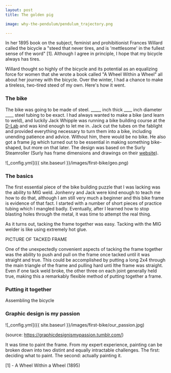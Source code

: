 ```yaml
---
layout: post
title: The golden pig

image: why-the-pendulum/pendulum_trajectory.png

---
```


In her 1895 book on the subject, feminist and prohibitionist Frances Willard called the bicycle a "steed that never tires, and is 'mettlesome' in the fullest sense of the word" [1]. Although I agree in principle, I hope that my bicycle always has tires. 

Willard thought so highly of the bicycle and its potential as an equalizing force for women that she wrote a book called "A Wheel Within a Wheel" all about her journey with the bicycle. Over the winter, I had a chance to make a tireless, two-tired steed of my own. Here's how it went.

### The bike

The bike was going to be made of steel. _____ inch thick ____ inch diameter ____ steel tubing to be exact. I had always wanted to make a bike (and learn to weld), and luckily Jack Whipple was running a bike building course at the [D-Lab](https://d-lab.mit.edu/) and was kind enough to let me in. Jack cut the tubes on the fablight and provided everything necessary to turn them into a bike, including unending patience and advice. Without him, there would be no bike. He also got a frame jig which turned out to be essential in making something bike-shaped, but more on that later. The design was based on the Surly Steamroller (Surly has frame dimensions and drawings on their [website](https://surlybikes.com/bikes/steamroller)). 

![_config.yml]({{ site.baseurl }}/images/first-bike/geo.png)

### The basics

The first essential piece of the bike building puzzle that I was lacking was the ability to MIG weld. Jonhenry and Jack were kind enough to teach me how to do that, although I am still very much a beginner and this bike frame is evidence of that fact. I started with a number of short pieces of practice tubing which I mangled badly. Eventually, after I learned how to stop blasting holes through the metal, it was time to attempt the real thing.

As it turns out, tacking the frame together was easy. Tacking with the MIG welder is like using extremely hot glue. 

PICTURE OF TACKED FRAME

One of the unexpectedly convenient aspects of tacking the frame together was the ability to push and pull on the frame once tacked until it was straight and true. This could be accomplished by putting a long 2x4 through the main triangle of the frame and pulling hard unti lthe frame was straight. Even if one tack weld broke, the other three on each joint generally held true, making this a remarkably flexible method of putting together a frame. 

### Putting it together
Assembling the bicycle

### Graphic design is my passion

![_config.yml]({{ site.baseurl }}/images/first-bike/our_passion.jpg)

(source: https://graphicdesignismypassion.tumblr.com/)

It was time to paint the frame. From my expert experience, painting can be broken down into two distint and equally intractable challenges. The first: deciding what to paint. The second: actually painting it.

[1] - A Wheel Within a Wheel (1895)
